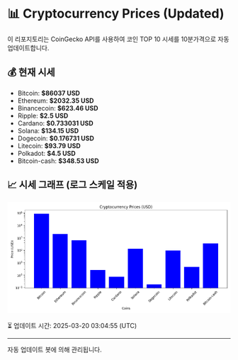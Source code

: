 
# 📊 Cryptocurrency Prices (Updated)

이 리포지토리는 CoinGecko API를 사용하여 코인 TOP 10 시세를 10분가격으로 자동 업데이트합니다.

## 💰 현재 시세
- Bitcoin: **$86037 USD**
- Ethereum: **$2032.35 USD**
- Binancecoin: **$623.46 USD**
- Ripple: **$2.5 USD**
- Cardano: **$0.733031 USD**
- Solana: **$134.15 USD**
- Dogecoin: **$0.176731 USD**
- Litecoin: **$93.79 USD**
- Polkadot: **$4.5 USD**
- Bitcoin-cash: **$348.53 USD**

## 📈 시세 그래프 (로그 스케일 적용)
![Crypto Prices](crypto_prices.png)

⏳ 업데이트 시간: 2025-03-20 03:04:55 (UTC)

---
자동 업데이트 봇에 의해 관리됩니다.
